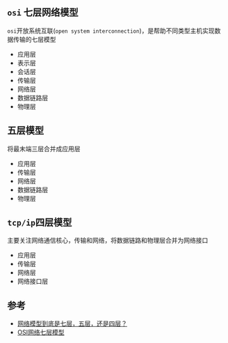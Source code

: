 ## `osi` 七层网络模型
`osi`开放系统互联(`open system interconnection`)，是帮助不同类型主机实现数据传输的七层模型

* 应用层
* 表示层
* 会话层
* 传输层
* 网络层
* 数据链路层
* 物理层

## 五层模型
将最末端三层合并成应用层

* 应用层
* 传输层
* 网络层
* 数据链路层
* 物理层

## `tcp/ip`四层模型
主要关注网络通信核心，传输和网络，将数据链路和物理层合并为网络接口

* 应用层
* 传输层
* 网络层
* 网络接口层

## 参考
* [网络模型到底是七层，五层，还是四层？](https://zhuanlan.zhihu.com/p/73807507)
* [OSI网络七层模型](https://cloud.tencent.com/developer/article/1537480)
